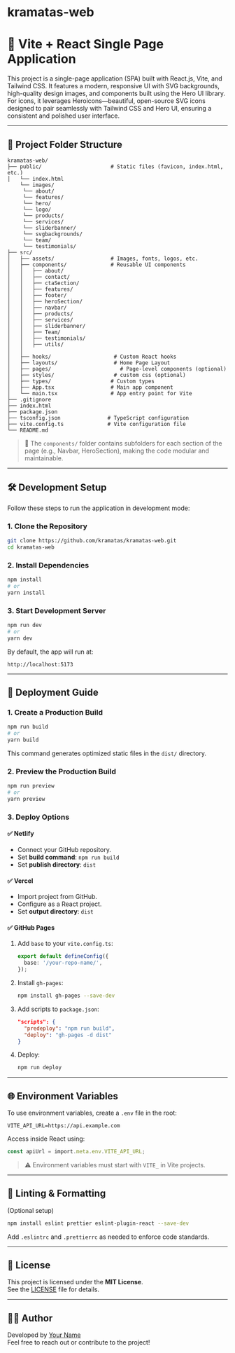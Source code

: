 # kramatas-web


# 🚀 Vite + React Single Page Application

This project is a single-page application (SPA) built with React.js, Vite, and Tailwind CSS. It features a modern, responsive UI with SVG backgrounds, high-quality design images, and components built using the Hero UI library. For icons, it leverages Heroicons—beautiful, open-source SVG icons designed to pair seamlessly with Tailwind CSS and Hero UI, ensuring a consistent and polished user interface.

---

## 📁 Project Folder Structure

```
kramatas-web/
├── public/                      # Static files (favicon, index.html, etc.)
│   └── index.html
    └── images/
     └── about/
     └── features/
     └── hero/
     └── logo/
     └── products/
     └── services/
     └── sliderbanner/
     └── svgbackgrounds/
     └── team/
     └── testimonials/
├── src/
│   ├── assets/                  # Images, fonts, logos, etc.
│   ├── components/              # Reusable UI components
│   │   ├── about/
│   │   ├── contact/
│   │   ├── ctaSection/
│   │   ├── features/
│   │   ├── footer/
│   │   ├── heroSection/
│   │   ├── navbar/
│   │   ├── products/
│   │   ├── services/
│   │   ├── sliderbanner/
│   │   ├── Team/
│   │   ├── testimonials/
│   │   ├── utils/
│   │    
│   ├── hooks/                    # Custom React hooks
│   ├── layouts/                  # Home Page Layout
│   ├── pages/                      # Page-level components (optional)
│   ├── styles/                   # custom css (optional)
│   ├── types/                   # Custom types 
│   ├── App.tsx                  # Main app component
│   └── main.tsx                 # App entry point for Vite
├── .gitignore
├── index.html
├── package.json
├── tsconfig.json               # TypeScript configuration
├── vite.config.ts              # Vite configuration file
└── README.md
```

> 📌 The `components/` folder contains subfolders for each section of the page (e.g., Navbar, HeroSection), making the code modular and maintainable.

---

## 🛠️ Development Setup

Follow these steps to run the application in development mode:

### 1. Clone the Repository

```bash
git clone https://github.com/kramatas/kramatas-web.git
cd kramatas-web
```

### 2. Install Dependencies

```bash
npm install
# or
yarn install
```

### 3. Start Development Server

```bash
npm run dev
# or
yarn dev
```

By default, the app will run at:

```
http://localhost:5173
```

---

## 🚀 Deployment Guide

### 1. Create a Production Build

```bash
npm run build
# or
yarn build
```

This command generates optimized static files in the `dist/` directory.

### 2. Preview the Production Build

```bash
npm run preview
# or
yarn preview
```

### 3. Deploy Options

#### ✅ Netlify
- Connect your GitHub repository.
- Set **build command**: `npm run build`
- Set **publish directory**: `dist`

#### ✅ Vercel
- Import project from GitHub.
- Configure as a React project.
- Set **output directory**: `dist`

#### ✅ GitHub Pages
1. Add `base` to your `vite.config.ts`:

   ```ts
   export default defineConfig({
     base: '/your-repo-name/',
   });
   ```

2. Install `gh-pages`:

   ```bash
   npm install gh-pages --save-dev
   ```

3. Add scripts to `package.json`:

   ```json
   "scripts": {
     "predeploy": "npm run build",
     "deploy": "gh-pages -d dist"
   }
   ```

4. Deploy:

   ```bash
   npm run deploy
   ```

---

## 🌐 Environment Variables

To use environment variables, create a `.env` file in the root:

```env
VITE_API_URL=https://api.example.com
```

Access inside React using:

```ts
const apiUrl = import.meta.env.VITE_API_URL;
```

> ⚠️ Environment variables must start with `VITE_` in Vite projects.

---

## 🧪 Linting & Formatting

(Optional setup)

```bash
npm install eslint prettier eslint-plugin-react --save-dev
```

Add `.eslintrc` and `.prettierrc` as needed to enforce code standards.

---

## 🧾 License

This project is licensed under the **MIT License**.  
See the [LICENSE](./LICENSE) file for details.

---

## 👨‍💻 Author

Developed by [Your Name](https://github.com/yourusername)  
Feel free to reach out or contribute to the project!
